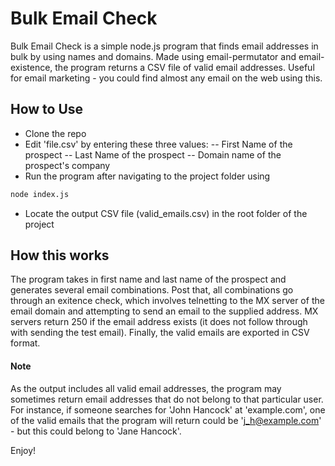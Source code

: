 # Bulk Email Check

Bulk Email Check is a simple node.js program that finds email addresses in bulk by using names and domains. Made using email-permutator and email-existence, the program returns a CSV file of valid email addresses. Useful for email marketing - you could find almost any email on the web using this.

## How to Use

  - Clone the repo
  - Edit 'file.csv' by entering these three values:
  -- First Name of the prospect
  -- Last Name of the prospect
  -- Domain name of the prospect's company
  - Run the program after navigating to the project folder using 
  ```sh
  node index.js
  ```
  - Locate the output CSV file (valid_emails.csv) in the root folder of the project

## How this works
The program takes in first name and last name of the prospect and generates several email combinations. Post that, all combinations go through an exitence check, which involves telnetting to the MX server of the email domain and attempting to send an email to the supplied address. MX servers return 250 if the email address exists (it does not follow through with sending the test email). Finally, the valid emails are exported in CSV format.

#### Note
 As the output includes all valid email addresses, the program may sometimes return email addresses that do not belong to that particular user. For instance, if someone searches for 'John Hancock' at 'example.com', one of the valid emails that the program will return could be 'j_h@example.com' - but this could belong to 'Jane Hancock'.

Enjoy!


